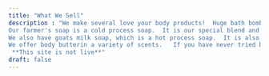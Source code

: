 ```yaml
---
title: "What We Sell"
description : "We make several love your body products!  Huge bath bombs with lots of fizz and aromatic scents you are sure to love.
Our farmer's soap is a cold process soap.  It is our special blend and our most popular soap.   It is antibacterial, and leaves your skin amazingly clean and lightly scented.  It comes in a variety of scents and each bar is uniquely colored.  They are truely beautiful and very rarely will you find two bars exactly alike.
We also have goats milk soap, which is a hot process soap.  It is also antibacterial and comes in a variety of scents and colors.  Our Goat's milk soap will leave your skin clean and moisturized all day.
We offer body butterin a variety of scents.   If you have never tried body butter you have missed out!  Body butter is a thick moistruizer you rub into your body.  As your rub it in, it melts into your skin and leaves your moisturized and nourishes your skin with shea butter, coconut oil, and avacado oil.  You will feel baby soft and smell amazing.
 **This site is not live**"
draft: false
---
```


